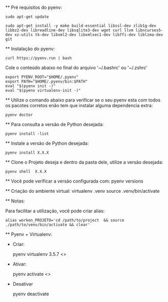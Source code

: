 ** Pré requisitos do pyenv:

    sudo apt-get update

    sudo apt-get install -y make build-essential libssl-dev zlib1g-dev libbz2-dev libreadline-dev libsqlite3-dev wget curl llvm libncurses5-dev xz-utils tk-dev libxml2-dev libxmlsec1-dev libffi-dev liblzma-dev git

** Instalação do pyenv:

    curl https://pyenv.run | bash

Cole o conteúdo abaixo no final do arquivo '~/.bashrc' ou '~/.zshrc'

    export PYENV_ROOT="$HOME/.pyenv"
    export PATH="$HOME/.pyenv/bin:$PATH"
    eval "$(pyenv init -)"
    eval "$(pyenv virtualenv-init -)"

** Utilize o comando abaixo para verificar se o seu pyenv esta com todos os pacotes corretos enão tem que instalar alguma dependencia extra:
    
    pyenv doctor

** Para consulta a versão de Python desejada:

    pyenv install -list

** Instale a versão de Python desejada:

    pyenv install X.X.X

** Clone o Projeto deseja e dentro da pasta dele, utilize a versão desejada:

    pyenv shell  X.X.X


** Você pode verificar a versão configurada com:
    pyenv versions

** Criação do ambiente virtual:
    virtualenv .venv
    source .venv/bin/activate


** Notas:

Para facilitar a utilização, você pode criar alias:

    alias workon_PROJETO='cd /path/to/project  && source ./path/to/venv/bin/activate && clear'


** Pyenv + Virtualenv:

* Criar:

    pyenv virtualenv 3.5.7 <<nome do ambiente>>

* Ativar:

    pyenv activate <<nome do ambiente>>

* Desativar

    pyenv deactivate